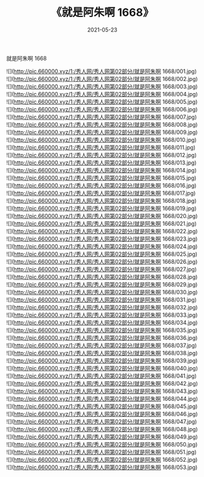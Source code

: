 ﻿---
layout: post
title:  《就是阿朱啊 1668》
date:   2021-05-23
img: http://pic.660000.xyz/1:/秀人网/秀人网第02部分/就是阿朱啊 1668/000.jpg
categories: [美女, 清纯, 唯美]
---

就是阿朱啊 1668

  ![](http://pic.660000.xyz/1:/秀人网/秀人网第02部分/就是阿朱啊 1668/001.jpg) <br> ![](http://pic.660000.xyz/1:/秀人网/秀人网第02部分/就是阿朱啊 1668/002.jpg) <br> ![](http://pic.660000.xyz/1:/秀人网/秀人网第02部分/就是阿朱啊 1668/003.jpg) <br> ![](http://pic.660000.xyz/1:/秀人网/秀人网第02部分/就是阿朱啊 1668/004.jpg) <br> ![](http://pic.660000.xyz/1:/秀人网/秀人网第02部分/就是阿朱啊 1668/005.jpg) <br> ![](http://pic.660000.xyz/1:/秀人网/秀人网第02部分/就是阿朱啊 1668/006.jpg) <br> ![](http://pic.660000.xyz/1:/秀人网/秀人网第02部分/就是阿朱啊 1668/007.jpg) <br> ![](http://pic.660000.xyz/1:/秀人网/秀人网第02部分/就是阿朱啊 1668/008.jpg) <br> ![](http://pic.660000.xyz/1:/秀人网/秀人网第02部分/就是阿朱啊 1668/009.jpg) <br> ![](http://pic.660000.xyz/1:/秀人网/秀人网第02部分/就是阿朱啊 1668/010.jpg) <br> ![](http://pic.660000.xyz/1:/秀人网/秀人网第02部分/就是阿朱啊 1668/011.jpg) <br> ![](http://pic.660000.xyz/1:/秀人网/秀人网第02部分/就是阿朱啊 1668/012.jpg) <br> ![](http://pic.660000.xyz/1:/秀人网/秀人网第02部分/就是阿朱啊 1668/013.jpg) <br> ![](http://pic.660000.xyz/1:/秀人网/秀人网第02部分/就是阿朱啊 1668/014.jpg) <br> ![](http://pic.660000.xyz/1:/秀人网/秀人网第02部分/就是阿朱啊 1668/015.jpg) <br> ![](http://pic.660000.xyz/1:/秀人网/秀人网第02部分/就是阿朱啊 1668/016.jpg) <br> ![](http://pic.660000.xyz/1:/秀人网/秀人网第02部分/就是阿朱啊 1668/017.jpg) <br> ![](http://pic.660000.xyz/1:/秀人网/秀人网第02部分/就是阿朱啊 1668/018.jpg) <br> ![](http://pic.660000.xyz/1:/秀人网/秀人网第02部分/就是阿朱啊 1668/019.jpg) <br> ![](http://pic.660000.xyz/1:/秀人网/秀人网第02部分/就是阿朱啊 1668/020.jpg) <br> ![](http://pic.660000.xyz/1:/秀人网/秀人网第02部分/就是阿朱啊 1668/021.jpg) <br> ![](http://pic.660000.xyz/1:/秀人网/秀人网第02部分/就是阿朱啊 1668/022.jpg) <br> ![](http://pic.660000.xyz/1:/秀人网/秀人网第02部分/就是阿朱啊 1668/023.jpg) <br> ![](http://pic.660000.xyz/1:/秀人网/秀人网第02部分/就是阿朱啊 1668/024.jpg) <br> ![](http://pic.660000.xyz/1:/秀人网/秀人网第02部分/就是阿朱啊 1668/025.jpg) <br> ![](http://pic.660000.xyz/1:/秀人网/秀人网第02部分/就是阿朱啊 1668/026.jpg) <br> ![](http://pic.660000.xyz/1:/秀人网/秀人网第02部分/就是阿朱啊 1668/027.jpg) <br> ![](http://pic.660000.xyz/1:/秀人网/秀人网第02部分/就是阿朱啊 1668/028.jpg) <br> ![](http://pic.660000.xyz/1:/秀人网/秀人网第02部分/就是阿朱啊 1668/029.jpg) <br> ![](http://pic.660000.xyz/1:/秀人网/秀人网第02部分/就是阿朱啊 1668/030.jpg) <br> ![](http://pic.660000.xyz/1:/秀人网/秀人网第02部分/就是阿朱啊 1668/031.jpg) <br> ![](http://pic.660000.xyz/1:/秀人网/秀人网第02部分/就是阿朱啊 1668/032.jpg) <br> ![](http://pic.660000.xyz/1:/秀人网/秀人网第02部分/就是阿朱啊 1668/033.jpg) <br> ![](http://pic.660000.xyz/1:/秀人网/秀人网第02部分/就是阿朱啊 1668/034.jpg) <br> ![](http://pic.660000.xyz/1:/秀人网/秀人网第02部分/就是阿朱啊 1668/035.jpg) <br> ![](http://pic.660000.xyz/1:/秀人网/秀人网第02部分/就是阿朱啊 1668/036.jpg) <br> ![](http://pic.660000.xyz/1:/秀人网/秀人网第02部分/就是阿朱啊 1668/037.jpg) <br> ![](http://pic.660000.xyz/1:/秀人网/秀人网第02部分/就是阿朱啊 1668/038.jpg) <br> ![](http://pic.660000.xyz/1:/秀人网/秀人网第02部分/就是阿朱啊 1668/039.jpg) <br> ![](http://pic.660000.xyz/1:/秀人网/秀人网第02部分/就是阿朱啊 1668/040.jpg) <br> ![](http://pic.660000.xyz/1:/秀人网/秀人网第02部分/就是阿朱啊 1668/041.jpg) <br> ![](http://pic.660000.xyz/1:/秀人网/秀人网第02部分/就是阿朱啊 1668/042.jpg) <br> ![](http://pic.660000.xyz/1:/秀人网/秀人网第02部分/就是阿朱啊 1668/043.jpg) <br> ![](http://pic.660000.xyz/1:/秀人网/秀人网第02部分/就是阿朱啊 1668/044.jpg) <br> ![](http://pic.660000.xyz/1:/秀人网/秀人网第02部分/就是阿朱啊 1668/045.jpg) <br> ![](http://pic.660000.xyz/1:/秀人网/秀人网第02部分/就是阿朱啊 1668/046.jpg) <br> ![](http://pic.660000.xyz/1:/秀人网/秀人网第02部分/就是阿朱啊 1668/047.jpg) <br> ![](http://pic.660000.xyz/1:/秀人网/秀人网第02部分/就是阿朱啊 1668/048.jpg) <br> ![](http://pic.660000.xyz/1:/秀人网/秀人网第02部分/就是阿朱啊 1668/049.jpg) <br> ![](http://pic.660000.xyz/1:/秀人网/秀人网第02部分/就是阿朱啊 1668/050.jpg) <br> ![](http://pic.660000.xyz/1:/秀人网/秀人网第02部分/就是阿朱啊 1668/051.jpg) <br> ![](http://pic.660000.xyz/1:/秀人网/秀人网第02部分/就是阿朱啊 1668/052.jpg) <br> ![](http://pic.660000.xyz/1:/秀人网/秀人网第02部分/就是阿朱啊 1668/053.jpg) <br>